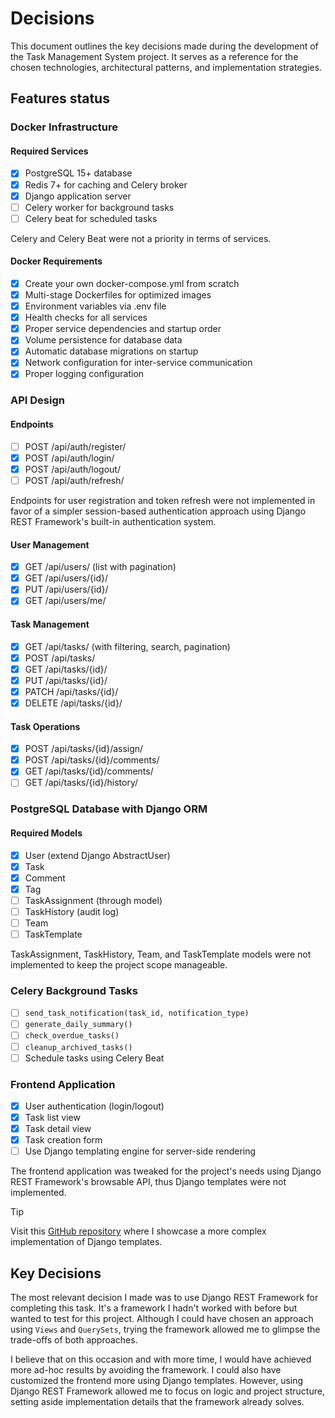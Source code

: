 # Decisions

This document outlines the key decisions made during the development of the Task Management System project. It serves as a reference for the chosen technologies, architectural patterns, and implementation strategies.

## Features status

### Docker Infrastructure

#### Required Services

- [x] PostgreSQL 15+ database
- [x] Redis 7+ for caching and Celery broker
- [x] Django application server
- [ ] Celery worker for background tasks
- [ ] Celery beat for scheduled tasks

Celery and Celery Beat were not a priority in terms of services.

#### Docker Requirements

- [x] Create your own  docker-compose.yml  from scratch
- [x] Multi-stage Dockerfiles for optimized images
- [x] Environment variables via  .env  file
- [x] Health checks for all services
- [x] Proper service dependencies and startup order
- [x] Volume persistence for database data
- [x] Automatic database migrations on startup
- [x] Network configuration for inter-service communication
- [x] Proper logging configuration

### API Design

#### Endpoints

- [ ] POST /api/auth/register/
- [x] POST /api/auth/login/
- [x] POST /api/auth/logout/
- [ ] POST /api/auth/refresh/

Endpoints for user registration and token refresh were not implemented in favor of a simpler session-based authentication approach using Django REST Framework's built-in authentication system.

#### User Management

- [x] GET /api/users/  (list with pagination)
- [x] GET /api/users/{id}/
- [x] PUT /api/users/{id}/
- [x] GET /api/users/me/

#### Task Management

- [x] GET /api/tasks/  (with filtering, search, pagination)
- [x] POST /api/tasks/
- [x] GET /api/tasks/{id}/
- [x] PUT /api/tasks/{id}/
- [x] PATCH /api/tasks/{id}/
- [x] DELETE /api/tasks/{id}/

#### Task Operations

- [x] POST /api/tasks/{id}/assign/
- [x] POST /api/tasks/{id}/comments/
- [x] GET /api/tasks/{id}/comments/
- [ ] GET /api/tasks/{id}/history/

### PostgreSQL Database with Django ORM

#### Required Models

- [x] User (extend Django AbstractUser)
- [x] Task
- [x] Comment
- [x] Tag
- [ ] TaskAssignment (through model)
- [ ] TaskHistory (audit log)
- [ ] Team
- [ ] TaskTemplate

TaskAssignment, TaskHistory, Team, and TaskTemplate models were not implemented to keep the project scope manageable.

### Celery Background Tasks

- [ ] `send_task_notification(task_id, notification_type)`
- [ ] `generate_daily_summary()`
- [ ] `check_overdue_tasks()`
- [ ] `cleanup_archived_tasks()`
- [ ] Schedule tasks using Celery Beat

### Frontend Application

- [x] User authentication (login/logout)
- [x] Task list view
- [x] Task detail view
- [x] Task creation form
- [ ] Use Django templating engine for server-side rendering

The frontend application was tweaked for the project's needs using Django REST Framework's browsable API, thus Django templates were not implemented.

> [!TIP]
> Visit this [GitHub repository](https://github.com/fanchymarin/invoice-management-system/) where I showcase a more complex implementation of Django templates.

## Key Decisions

The most relevant decision I made was to use Django REST Framework for completing this task. It's a framework I hadn't worked with before but wanted to test for this project. Although I could have chosen an approach using `Views` and `QuerySets`, trying the framework allowed me to glimpse the trade-offs of both approaches.

I believe that on this occasion and with more time, I would have achieved more ad-hoc results by avoiding the framework. I could also have customized the frontend more using Django templates. However, using Django REST Framework allowed me to focus on logic and project structure, setting aside implementation details that the framework already solves.